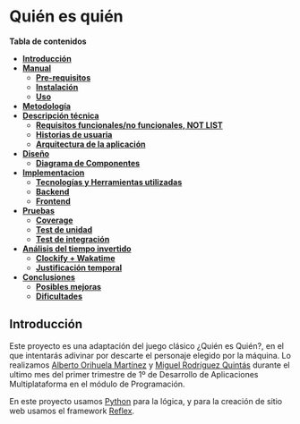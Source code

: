 # Quién es quién

**Tabla de contenidos**

-   [**Introducción**](#introducción)
-   [**Manual**](#manual)
    -   [**Pre-requisitos**](#pre-requisitos)
    -   [**Instalación**](#instalación)
    -   [**Uso**](#uso)
-   [**Metodología**](#metodología)
-   [**Descripción técnica**](#descripción-técnica)
    -   [**Requisitos funcionales/no funcionales, NOT LIST**](#partes-interesadas-y-requisitos-funcionalesno-funcionales)
    -   [**Historias de usuaria**](#historias-de-usuaria)
    -   [**Arquitectura de la aplicación**](#arquitectura-de-la-aplicación)
-   [**Diseño**](#diseño)
    -   [**Diagrama de Componentes**](#componentes)
-   [**Implementacion**](#implementacion)
    -   [**Tecnologías y Herramientas utilizadas**](#tecnologías-y-herramientas-elegidas)
    -   [**Backend**](#backend)
    -   [**Frontend**](#frontend)
-   [**Pruebas**](#pruebas)
    -   [**Coverage**](#coverage)
    -   [**Test de unidad**](#test-de-unidad)
    -   [**Test de integración**](#test-de-integración)
-   [**Análisis del tiempo invertido**](#Tiempo-invertido)
    -   [**Clockify + Wakatime**](#clockify)
    -   [**Justificación temporal**](#justificación-temporal)
-   [**Conclusiones**](#conclusiones)
    -   [**Posibles mejoras**](#posibles-mejoras)
    -   [**Dificultades**](#dificultades)

## Introducción

Este proyecto es una adaptación del juego clásico ¿Quién es Quién?, en el que intentarás adivinar por descarte el personaje elegido por la máquina. Lo realizamos [Alberto Orihuela Martínez](https://github.com/LxKarcer) y [Miguel Rodríguez Quintás](https://github.com/MiguelRQ24) durante el ultimo mes del primer trimestre de 1º de Desarrollo de Aplicaciones Multiplataforma en el módulo de Programación. 

En este proyecto usamos [Python](https://www.python.org/) para la lógica, y para la creación de sitio web usamos el framework [Reflex](https://reflex.dev/).

